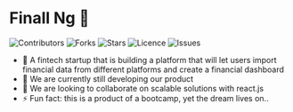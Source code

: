 # Finall Ng 👋

![Contributors](https://img.shields.io/github/contributors/finallng/?style=plastic)
![Forks](https://img.shields.io/github/forks/finallng/finallng)
![Stars](https://img.shields.io/github/stars/finallng/finallng)
![Licence](https://img.shields.io/github/license/finallng/finallng)
![Issues](https://img.shields.io/github/issues/finallng/finallng)

- 🔭 A fintech startup that is building a platform that will let users import financial 
     data from different platforms and create a financial dashboard
- 🌱 We are currently still developing our product 
- 👯 We are looking to collaborate on scalable solutions with react.js
- ⚡ Fun fact: this is a product of a bootcamp, yet the dream lives on..

